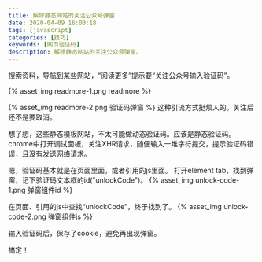 ```yaml
---
title: 解除静态网站的关注公众号弹窗
date: 2020-04-09 16:00:18
tags: [javascript]
categories: [技巧]
keywords: [网页验证码]
description: 解除静态网站的关注公众号弹窗。
---
```


搜索资料，导航到某些网站，“阅读更多”提示要“关注公众号输入验证码”。
<!-- more -->
{% asset_img readmore-1.png readmore %}

{% asset_img readmore-2.png 验证码弹窗 %}
这种引流方式挺烦人的。关注后还不是要取消。

想了想，这些静态模板网站，不太可能做动态验证码。应该是静态验证码。
chrome中打开调试面板，关注XHR请求，随便输入一堆字符提交，提示验证码错误，且没有发送网络请求。

嗯，验证码基本就是在页面里面，或者引用的js里面。
打开element tab，找到弹窗，记下验证码文本框的id("unlockCode")。
{% asset_img unlock-code-1.png 弹窗组件id %}

在页面、引用的js中查找“unlockCode”，终于找到了。
{% asset_img unlock-code-2.png 弹窗组件js %}

输入验证码后，保存了cookie，避免再出现弹窗。

搞定！